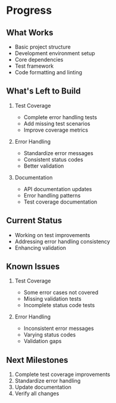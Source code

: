 # Progress

## What Works
- Basic project structure
- Development environment setup
- Core dependencies
- Test framework
- Code formatting and linting

## What's Left to Build
1. Test Coverage
   - Complete error handling tests
   - Add missing test scenarios
   - Improve coverage metrics

2. Error Handling
   - Standardize error messages
   - Consistent status codes
   - Better validation

3. Documentation
   - API documentation updates
   - Error handling patterns
   - Test coverage documentation

## Current Status
- Working on test improvements
- Addressing error handling consistency
- Enhancing validation

## Known Issues
1. Test Coverage
   - Some error cases not covered
   - Missing validation tests
   - Incomplete status code tests

2. Error Handling
   - Inconsistent error messages
   - Varying status codes
   - Validation gaps

## Next Milestones
1. Complete test coverage improvements
2. Standardize error handling
3. Update documentation
4. Verify all changes 